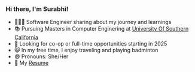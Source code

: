 ### Hi there, I'm Surabhi!

<!--
**Surabhi-4623/Surabhi-4623** is a ✨ _special_ ✨ repository because its `README.md` (this file) appears on your GitHub profile.

-->

- 👩🏻‍💻 Software Engineer sharing about my journey and learnings
- 📚 Pursuing Masters in Computer Enginering at [University Of Southern California](https://www.usc.edu/)
- 🤔 Looking for co-op or full-time opportunities starting in 2025
- 😺 In my free time, I enjoy traveling and playing badminton
- 😄 Pronouns: She/Her
- 📄 My [Resume](https://drive.google.com/file/d/1wmu2DgObEg4KJiqD9qhGcBfXJynvRW_B/view?usp=sharing)




